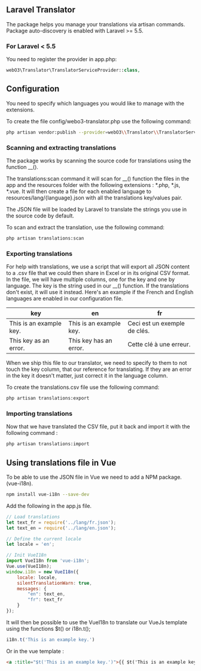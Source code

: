 ## Laravel Translator

The package helps you manage your translations via artisan commands. Package auto-discovery is enabled with Laravel >= 5.5.

### For Laravel < 5.5
You need to register the provider in app.php:
```php
webO3\Translator\TranslatorServiceProvider::class,
```

## Configuration
You need to specify which languages you would like to manage with the extensions.

To create the file config/webo3-translator.php use the following command:
```bash
php artisan vendor:publish --provider=webO3\\Translator\\TranslatorServiceProvider --tag=config
```


### Scanning and extracting translations
The package works by scanning the source code for translations using the function __().

The translations:scan command it will scan for __() function the files in the app and the resources folder with the following extensions : *.php, *.js, *.vue. It will then create a file for each enabled language to resources/lang/{language}.json with all the translations key/values pair.

The JSON file will be loaded by Laravel to translate the strings you use in the source code by default.

To scan and extract the translation, use the following command:
```bash
php artisan translations:scan
```


### Exporting translations
For help with translations, we use a script that will export all JSON content to a .csv file that we could then share in Excel or in its original CSV format. In the file, we will have multiple columns, one for the key and one by language. The key is the string used in our __() function. If the translations don't exist, it will use it instead. Here's an example if the French and English languages are enabled in our configuration file.

| key | en | fr |
| --- | --- | --- |
| This is an example key. | This is an example key. | Ceci est un exemple de clés. |
| This key as an error. | This key has an error. | Cette clé à une erreur. |

When we ship this file to our translator, we need to specify to them to not touch the key column, that our reference for translating. If they are an error in the key it doesn't matter, just correct it in the language column.

To create the translations.csv file use the following command:
```bash
php artisan translations:export
```

### Importing translations
Now that we have translated the CSV file, put it back and import it with the following command :

```bash
php artisan translations:import
```


## Using translations file in Vue
To be able to use the JSON file in Vue we need to add a NPM package. (vue-i18n).

```bash
npm install vue-i18n --save-dev
```

Add the following in the app.js file.
```js
// Load translations
let text_fr = require('../lang/fr.json');
let text_en = require('../lang/en.json');

// Define the current locale
let locale = 'en';

// Init VueI18n
import VueI18n from 'vue-i18n';
Vue.use(VueI18n);
window.i18n = new VueI18n({
    locale: locale,
    silentTranslationWarn: true,
    messages: {
        "en": text_en,
        "fr": text_fr
    }
});
```

It will then be possible to use the VueI18n to translate our VueJs template using the functions $t() or i18n.t();
```js
i18n.t('This is an example key.')
```

Or in the vue template :
```html
<a :title="$t('This is an example key.')">{{ $t('This is an example key.') }}</a>
```